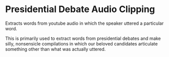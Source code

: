 # Presidential Debate Audio Clipping

Extracts words from youtube audio in which the speaker uttered a particular word.

This is primarily used to extract words from presidential debates and make silly, nonsensicle compilations in which our beloved candidates articulate something other than what was actually uttered.
